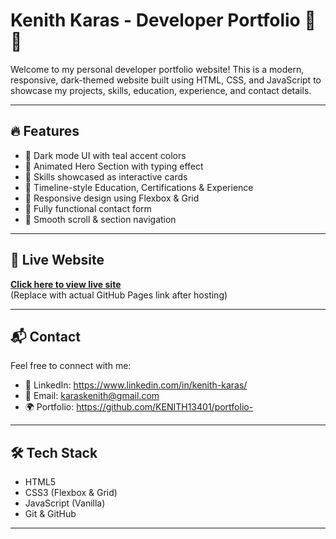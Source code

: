 # Kenith Karas - Developer Portfolio 💼🌐

Welcome to my personal developer portfolio website! This is a modern, responsive, dark-themed website built using HTML, CSS, and JavaScript to showcase my projects, skills, education, experience, and contact details.

---

## 🔥 Features

- 🔹 Dark mode UI with teal accent colors
- 🔹 Animated Hero Section with typing effect
- 🔹 Skills showcased as interactive cards
- 🔹 Timeline-style Education, Certifications & Experience
- 🔹 Responsive design using Flexbox & Grid
- 🔹 Fully functional contact form
- 🔹 Smooth scroll & section navigation

---

## 🚀 Live Website

**[Click here to view live site](https://yourusername.github.io/your-repo-name/)**  
(Replace with actual GitHub Pages link after hosting)

---

## 📬 Contact

Feel free to connect with me:

- 💼 LinkedIn: https://www.linkedin.com/in/kenith-karas/
- 📧 Email: karaskenith@gmail.com
- 🌍 Portfolio: https://github.com/KENITH13401/portfolio-

---

## 🛠️ Tech Stack

- HTML5
- CSS3 (Flexbox & Grid)
- JavaScript (Vanilla)
- Git & GitHub

---
